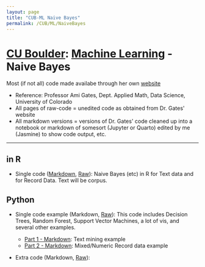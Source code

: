 ```yaml
---
layout: page
title: "CUB-ML Naive Bayes"
permalink: /CUB/ML/NaiveBayes
---
```

# [CU Boulder](../../../CUB.md): [Machine Learning](../CUB-ML.md) - Naive Bayes
Most (if not all) code made availabe through her own [website](https://gatesboltonanalytics.com/)

- Reference: Professor Ami Gates, Dept. Applied Math, Data Science, University of Colorado
- All pages of raw-code = unedited code as obtained from Dr. Gates' website
- All markdown versions = versions of Dr. Gates' code cleaned up into a notebook or markdown of somesort (Jupyter or Quarto) edited by me (Jasmine) to show code output, etc.

---

## in R
- Single code ([Markdown](Markdown/R-NaiveBayes.qmd), [Raw](Raw/R-NaiveBayes-Raw.qmd)): Naive Bayes (etc) in R for Text data and for Record Data. Text will be corpus.

## Python

- Single code example (Markdown, [Raw](../DecisionTrees/Raw/Python-DecisionTrees-Raw.qmd)): This code includes Decision Trees, Random Forest, Support Vector Machines, a lot of vis, and several other examples. 
    - [Part 1 - Markdown](../DecisionTrees/Markdown/Python-DecisionTrees.qmd#naive-bayes-): Text mining example
    - [Part 2 - Markdown](../DecisionTrees/Markdown/Python-DecisionTrees-pt2.qmd#naive-bayes-): Mixed/Numeric Record data example

- Extra code (Markdown, [Raw](Raw/Python-NB-Extra-Raw.qmd)): 
